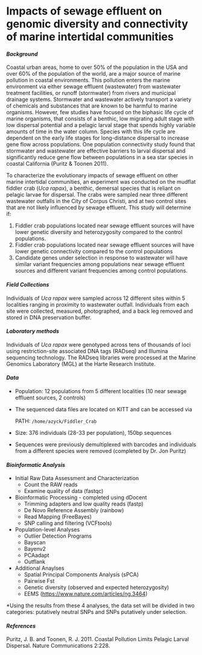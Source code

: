 # Impacts of sewage effluent on genomic diversity and connectivity of marine intertidal communities
#### _Background_
Coastal urban areas, home to over 50% of the population in the USA and over 60% of the population of the world, are a major source of marine pollution in coastal environments. This pollution enters the marine environment via either sewage effluent (wastewater) from wastewater treatment facilities, or runoff (stormwater) from rivers and municipal drainage systems. Stormwater and wastewater actively transport a variety of chemicals and substances that are known to be harmful to marine organisms. However, few studies have focused on the biphasic life cycle of marine organisms, that consists of a benthic, low migrating adult stage with low dispersal potential and a pelagic larval stage that spends highly variable amounts of time in the water column. Species with this life cycle are dependent on the early life stages for long-distance dispersal to increase gene flow across populations. One population connectivity study found that stormwater and wastewater are effective barriers to larval dispersal and significantly reduce gene flow between populations in a sea star species in coastal California (Puritz & Toonen 2011).

To characterize the evolutionary impacts of sewage effluent on other marine intertidal communities, an experiment was conducted on the mudflat fiddler crab (_Uca rapax_), a benthic, demersal species that is reliant on pelagic larvae for dispersal. The crabs were sampled near three different wastewater outfalls in the City of Corpus Christi, and at two control sites that are not likely influenced by sewage effluent. This study will determine if:

1.	Fiddler crab populations located near sewage effluent sources will have lower genetic diversity and heterozygosity compared to the control populations.
2.	Fiddler crab populations located near sewage effluent sources will have lower genetic connectivity compared to the control populations
3.	Candidate genes under selection in response to wastewater will have similar variant frequencies among populations near sewage effluent sources and different variant frequencies among control populations.

#### _Field Collections_

Individuals of _Uca rapax_ were sampled across 12 different sites within 5 localities ranging in proximity to wastewater outfall. Individuals from each site were collected, measured, photographed, and a back leg removed and stored in DNA preservation buffer.

#### _Laboratory methods_

Individuals of _Uca rapax_ were genotyped across tens of thousands of loci using restriction-site associated DNA tags (RADseq) and Illumina sequencing technology. The RADseq libraries were processed at the Marine Genomics Laboratory (MGL) at the Harte Research Institute.

#### _Data_

* Population: 12 populations from 5 different localities (10 near sewage effluent sources, 2 controls)
* The sequenced data files are located on KITT and can be accessed via

  PATH:  `/home/azyck/Fiddler_Crab`
* Size: 376 individuals (28-33 per population), 150bp sequences
* Sequences were previously demultiplexed with barcodes and individuals from a different species were removed (completed by Dr. Jon Puritz)


#### _Bioinformatic Analysis_
* Initial Raw Data Assessment and Characterization
   * Count the RAW reads
   * Examine quality of data (fastqc)
* Bioinformatic Processing - completed using dDocent 
   * Trimming adapters and low quality reads (fastp)
   * De Novo Reference Assembly (rainbow)
   * Read Mapping (FreeBayes)
   * SNP calling and filtering (VCFtools)
* Population-level Analyses
   * Outlier Detection Programs
   * Bayscan
   * Bayenv2
   * PCAadapt
   * Outflank
* Additional Anaylses
   * Spatial Principal Components Analysis (sPCA)
   * Pairwise Fst
   * Genetic diversity (observed and expected heterozygosity)
   * EEMS (https://www.nature.com/articles/ng.3464)
      
*Using the results from these 4 analyses, the data set will be divided in two categories: putatively neutral SNPs and SNPs putatively under selection.

#### _References_

Puritz, J. B. and Toonen, R. J. 2011. Coastal Pollution Limits Pelagic Larval Dispersal. Nature
Communications 2:228.
